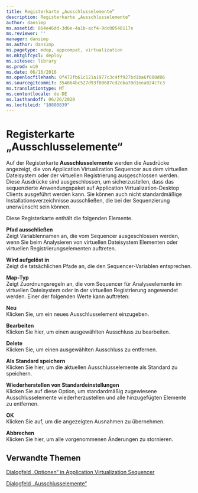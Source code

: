 ```yaml
---
title: Registerkarte „Ausschlusselemente“
description: Registerkarte „Ausschlusselemente“
author: dansimp
ms.assetid: 864e46dd-3d6e-4a1b-acf4-9dc00548117e
ms.reviewer: ''
manager: dansimp
ms.author: dansimp
ms.pagetype: mdop, appcompat, virtualization
ms.mktglfcycl: deploy
ms.sitesec: library
ms.prod: w10
ms.date: 06/16/2016
ms.openlocfilehash: 0f472fb61c121a1977c3c4ff927bd1ba6f680d86
ms.sourcegitcommit: 354664bc527d93f80687cd2eba70d1eea024c7c3
ms.translationtype: MT
ms.contentlocale: de-DE
ms.lasthandoff: 06/26/2020
ms.locfileid: "10808839"
---
```

# Registerkarte „Ausschlusselemente“


Auf der Registerkarte **Ausschlusselemente** werden die Ausdrücke angezeigt, die von Application Virtualization Sequencer aus dem virtuellen Dateisystem oder der virtuellen Registrierung ausgeschlossen werden. Diese Ausdrücke sind ausgeschlossen, um sicherzustellen, dass das sequenzierte Anwendungspaket auf Application Virtualization-Desktop Clients ausgeführt werden kann. Sie können auch nicht standardmäßige Installationsverzeichnisse ausschließen, die bei der Sequenzierung unerwünscht sein können.

Diese Registerkarte enthält die folgenden Elemente.

<a href="" id="exclude-path"></a>**Pfad ausschließen**  
Zeigt Variablennamen an, die vom Sequencer ausgeschlossen werden, wenn Sie beim Analysieren von virtuellen Dateisystem Elementen oder virtuellen Registrierungselementen auftreten.

<a href="" id="resolves-to"></a>**Wird aufgelöst in**  
Zeigt die tatsächlichen Pfade an, die den Sequencer-Variablen entsprechen.

<a href="" id="map-type"></a>**Map-Typ**  
Zeigt Zuordnungsregeln an, die vom Sequencer für Analyseelemente im virtuellen Dateisystem oder in der virtuellen Registrierung angewendet werden. Einer der folgenden Werte kann auftreten:

<a href="" id="new"></a>**Neu**  
Klicken Sie, um ein neues Ausschlusselement einzugeben.

<a href="" id="edit"></a>**Bearbeiten**  
Klicken Sie hier, um einen ausgewählten Ausschluss zu bearbeiten.

<a href="" id="delete"></a>**Delete**  
Klicken Sie, um einen ausgewählten Ausschluss zu entfernen.

<a href="" id="save-as-default"></a>**Als Standard speichern**  
Klicken Sie hier, um die aktuellen Ausschlusselemente als Standard zu speichern.

<a href="" id="restore-defaults"></a>**Wiederherstellen von Standardeinstellungen**  
Klicken Sie auf diese Option, um standardmäßig zugewiesene Ausschlusselemente wiederherzustellen und alle hinzugefügten Elemente zu entfernen.

<a href="" id="ok"></a>**OK**  
Klicken Sie auf, um die angezeigten Ausnahmen zu übernehmen.

<a href="" id="cancel"></a>**Abbrechen**  
Klicken Sie hier, um alle vorgenommenen Änderungen zu stornieren.

## Verwandte Themen


[Dialogfeld „Optionen“ in Application Virtualization Sequencer](application-virtualization-sequencer-options-dialog-box.md)

[Dialogfeld „Ausschlusselemente“](exclusion-item-dialog-box.md)

 

 






